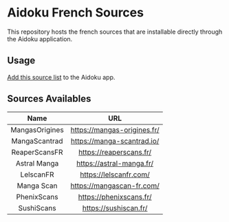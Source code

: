 # Aidoku French Sources

This repository hosts the french sources that are installable directly through the Aidoku application.

## Usage

[Add this source list](https://aidoku.app/add-source-list/?url=https://raw.githubusercontent.com/Moomooo95/aidoku-french-sources/gh-pages/) to the Aidoku app.

## Sources Availables

|       Name        |               URL               |
| :---------------: | :-----------------------------: |
| MangasOrigines    | https://mangas-origines.fr/     |
| MangaScantrad     | https://manga-scantrad.io/      |
| ReaperScansFR     | https://reaperscans.fr/         |
| Astral Manga      | https://astral-manga.fr/        |
| LelscanFR         | https://lelscanfr.com/          |
| Manga Scan        | https://mangascan-fr.com/       |
| PhenixScans       | https://phenixscans.fr/         |
| SushiScans        | https://sushiscan.fr/           |

